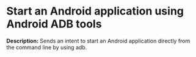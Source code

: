 # Start an Android application using Android ADB tools

**Description:** Sends an intent to start an Android application directly from the command line by using adb.

